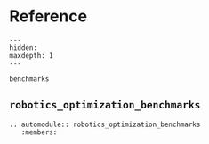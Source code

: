 # Reference

```{toctree}
---
hidden:
maxdepth: 1
---

benchmarks
```

## `robotics_optimization_benchmarks`

```{eval-rst}
.. automodule:: robotics_optimization_benchmarks
   :members:
```
